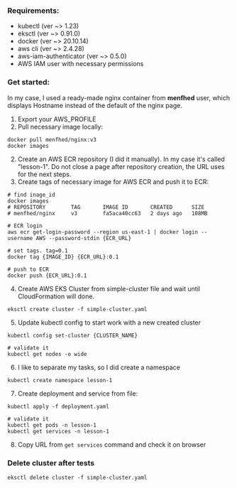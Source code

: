 ### Requirements: 
- kubectl (ver ~> 1.23)
- eksctl (ver ~> 0.91.0)
- docker (ver ~> 20.10.14)
- aws cli (ver ~> 2.4.28)
- aws-iam-authenticator (ver ~> 0.5.0)
- AWS IAM user with necessary permissions

### Get started: 

In my case, I used a ready-made nginx container from **menfhed** user, 
which displays Hostname instead of the default of the nginx page.
1. Export your AWS_PROFILE
2. Pull necessary image locally:
```shell
docker pull menfhed/nginx:v3
docker images
```
2. Create an AWS ECR repository (I did it manually). In my case it's called "lesson-1".
Do not close a page after repository creation, the URL uses for the next steps.
3. Create tags of necessary image for AWS ECR and push it to ECR:
```shell
# find inage_id
docker images
# REPOSITORY        TAG       IMAGE ID       CREATED      SIZE
# menfhed/nginx     v3        fa5aca40cc63   2 days ago   108MB

# ECR login
aws ecr get-login-password --region us-east-1 | docker login --username AWS --password-stdin {ECR_URL}

# set tags. tag=0.1
docker tag {IMAGE_ID} {ECR_URL}:0.1

# push to ECR
docker push {ECR_URL}:0.1
```
4. Create AWS EKS Cluster from simple-cluster file and wait until CloudFormation will done.
```shell
eksctl create cluster -f simple-cluster.yaml
```
5. Update kubectl config to start work with a new created cluster
```shell
kubectl config set-cluster {CLUSTER_NAME}

# validate it
kubectl get nodes -o wide
```
6. I like to separate my tasks, so I did create a namespace
```shell
kubectl create namespace lesson-1
```
7. Create deployment and service from file:
```shell
kubectl apply -f deployment.yaml 

# validate it
kubectl get pods -n lesson-1
kubectl get services -n lesson-1
```
8. Copy URL from `get services` command and check it on browser

### Delete cluster after tests
```shell
eksctl delete cluster -f simple-cluster.yaml
```